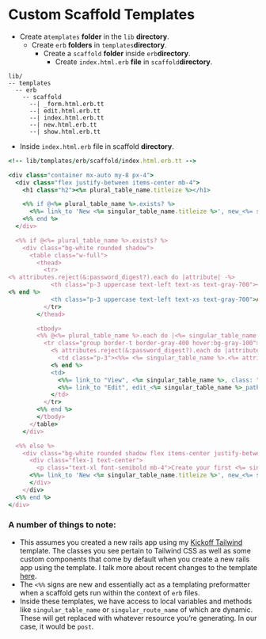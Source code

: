 # Custom Scaffold Templates

* Create a`templates` **folder** in the `lib` **directory**.
  * Create `erb` **folders** in `templates`**directory**.
    * Create a `scaffold` **folder** inside `erb`**directory**.
      * Create `index.html.erb` **file** in `scaffold`**directory**.

```text
lib/
-- templates
  -- erb
    -- scaffold
      --| _form.html.erb.tt
      --| edit.html.erb.tt
      --| index.html.erb.tt
      --| new.html.erb.tt
      --| show.html.erb.tt
```

* Inside `index.html.erb` file in scaffold **directory**.

```ruby
<!-- lib/templates/erb/scaffold/index.html.erb.tt -->

<div class="container mx-auto my-8 px-4">
  <div class="flex justify-between items-center mb-4">
    <h1 class="h2"><%= plural_table_name.titleize %></h1>

    <%% if @<%= plural_table_name %>.exists? %>
      <%%= link_to 'New <%= singular_table_name.titleize %>', new_<%= singular_route_name %>_path, class: "btn btn-default" %>
    <%% end %>
  </div>

  <%% if @<%= plural_table_name %>.exists? %>
    <div class="bg-white rounded shadow">
      <table class="w-full">
        <thead>
          <tr>
<% attributes.reject(&:password_digest?).each do |attribute| -%>
            <th class="p-3 uppercase text-left text-xs text-gray-700"><%= attribute.human_name %></th>
<% end %>
            <th class="p-3 uppercase text-left text-xs text-gray-700">Actions</th>
          </tr>
        </thead>

        <tbody>
        <%% @<%= plural_table_name %>.each do |<%= singular_table_name %>| %>
          <tr class="group border-t border-gray-400 hover:bg-gray-100">
            <% attributes.reject(&:password_digest?).each do |attribute| -%>
              <td class="p-3"><%%= <%= singular_table_name %>.<%= attribute.column_name %> %></td>
            <% end %>
            <td>
              <%%= link_to "View", <%= singular_table_name %>, class: "btn btn-default" %>
              <%%= link_to "Edit", edit_<%= singular_table_name %>_path(<%= singular_table_name %>), class: "btn btn-default" %>
            </td>
          </tr>
        <%% end %>
        </tbody>
      </table>
    </div>

  <%% else %>
    <div class="bg-white rounded shadow flex items-center justify-between p-8">
      <div class="flex-1 text-center">
        <p class="text-xl font-semibold mb-4">Create your first <%= singular_table_name.titleize %></p>
      <%%= link_to 'New <%= singular_table_name.titleize %>', new_<%= singular_route_name %>_path, class: "btn btn-default" %>
      </div>
    </div>
  <%% end %>
</div>
```



### A number of things to note:

* This assumes you created a new rails app using my [Kickoff Tailwind](https://github.com/justalever/kickoff_tailwind) template. The classes you see pertain to Tailwind CSS as well as some custom components that come by default when you create a new rails app using the template. I talk more about recent changes to the template [here](https://web-crunch.com/latest-news-rails-6-jumpstart-pro-kickoff-updates/).
* The `<%%` signs are new and essentially act as a templating preformatter when a scaffold gets run within the context of `erb` files.
* Inside these templates, we have access to local variables and methods like `singular_table_name` or `singular_route_name` of which are dynamic. These will get replaced with whatever resource you’re generating. In our case, it would be `post`.

